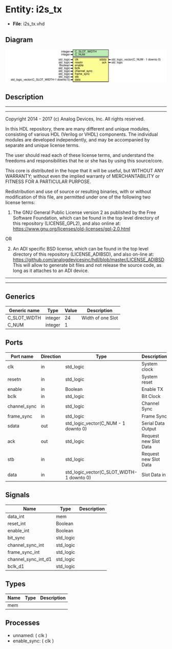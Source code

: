 # Entity: i2s_tx

- **File**: i2s_tx.vhd
## Diagram

![Diagram](i2s_tx.svg "Diagram")
## Description

 ***************************************************************************
 ***************************************************************************
 Copyright 2014 - 2017 (c) Analog Devices, Inc. All rights reserved.

 In this HDL repository, there are many different and unique modules, consisting
 of various HDL (Verilog or VHDL) components. The individual modules are
 developed independently, and may be accompanied by separate and unique license
 terms.

 The user should read each of these license terms, and understand the
 freedoms and responsibilities that he or she has by using this source/core.

 This core is distributed in the hope that it will be useful, but WITHOUT ANY
 WARRANTY; without even the implied warranty of MERCHANTABILITY or FITNESS FOR
 A PARTICULAR PURPOSE.

 Redistribution and use of source or resulting binaries, with or without modification
 of this file, are permitted under one of the following two license terms:

   1. The GNU General Public License version 2 as published by the
      Free Software Foundation, which can be found in the top level directory
      of this repository (LICENSE_GPL2), and also online at:
      <https://www.gnu.org/licenses/old-licenses/gpl-2.0.html>

 OR

   2. An ADI specific BSD license, which can be found in the top level directory
      of this repository (LICENSE_ADIBSD), and also on-line at:
      https://github.com/analogdevicesinc/hdl/blob/master/LICENSE_ADIBSD
      This will allow to generate bit files and not release the source code,
      as long as it attaches to an ADI device.

 ***************************************************************************
 ***************************************************************************
## Generics

| Generic name | Type    | Value | Description        |
| ------------ | ------- | ----- | ------------------ |
| C_SLOT_WIDTH | integer | 24    |  Width of one Slot |
| C_NUM        | integer | 1     |                    |
## Ports

| Port name    | Direction | Type                                      | Description            |
| ------------ | --------- | ----------------------------------------- | ---------------------- |
| clk          | in        | std_logic                                 |  System clock          |
| resetn       | in        | std_logic                                 |  System reset          |
| enable       | in        | Boolean                                   |  Enable TX             |
| bclk         | in        | std_logic                                 |  Bit Clock             |
| channel_sync | in        | std_logic                                 |  Channel Sync          |
| frame_sync   | in        | std_logic                                 |  Frame Sync            |
| sdata        | out       | std_logic_vector(C_NUM - 1 downto 0)      |  Serial Data Output    |
| ack          | out       | std_logic                                 |  Request new Slot Data |
| stb          | in        | std_logic                                 |  Request new Slot Data |
| data         | in        | std_logic_vector(C_SLOT_WIDTH-1 downto 0) |  Slot Data in          |
## Signals

| Name                | Type      | Description |
| ------------------- | --------- | ----------- |
| data_int            | mem       |             |
| reset_int           | Boolean   |             |
| enable_int          | Boolean   |             |
| bit_sync            | std_logic |             |
| channel_sync_int    | std_logic |             |
| frame_sync_int      | std_logic |             |
| channel_sync_int_d1 | std_logic |             |
| bclk_d1             | std_logic |             |
## Types

| Name | Type | Description |
| ---- | ---- | ----------- |
| mem  |      |             |
## Processes
- unnamed: ( clk )
- enable_sync: ( clk )
